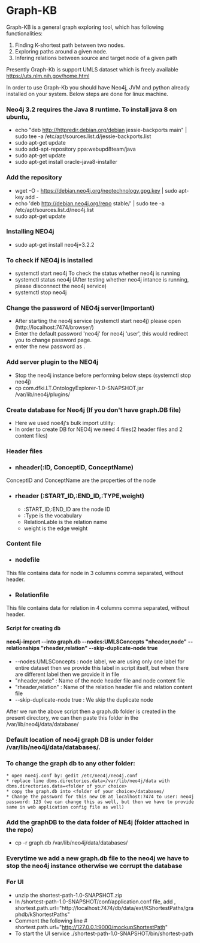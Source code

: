 # Graph-KB
Graph-KB is a general graph exploring tool, which has following functionalities:
1. Finding K-shortest path between two nodes.
2. Exploring paths around a given node.
3. Infering relations between source and target node of a given path

Presently Graph-Kb is support UMLS dataset which is freely available https://uts.nlm.nih.gov/home.html 

In order to use Graph-Kb you should have Neo4j, JVM and python already installed on your system.
Below steps are done for linux machine.

### Neo4j 3.2 requires the Java 8 runtime. To install java 8 on ubuntu,

* echo "deb http://httpredir.debian.org/debian jessie-backports main" | sudo tee -a /etc/apt/sources.list.d/jessie-backports.list
* sudo apt-get update
* sudo add-apt-repository ppa:webupd8team/java
* sudo apt-get update
* sudo apt-get install oracle-java8-installer


### Add the repository 

* wget -O - https://debian.neo4j.org/neotechnology.gpg.key | sudo apt-key add -
* echo 'deb http://debian.neo4j.org/repo stable/' | sudo tee -a /etc/apt/sources.list.d/neo4j.list
* sudo apt-get update

### Installing NEO4j

* sudo apt-get install neo4j=3.2.2

### To check if NEO4j is installed

* systemctl start neo4j
To check the status whether neo4j is running
* systemctl status neo4j
(After testing whether neo4j intance is running, please disconnect the neo4j service)
* systemctl stop neo4j

### Change the password of NEO4j server(Important)
* After starting the neo4j service (systemctl start neo4j) please open (http://localhost:7474/browser/)
* Enter the default password 'neo4j' for neo4j 'user', this would redirect you to change password page.
* enter the new password as .


###  Add server plugin to the NEO4j  
* Stop the neo4j instance before performing below steps (systemctl stop neo4j)
* cp  com.dfki.LT.OntologyExplorer-1.0-SNAPSHOT.jar /var/lib/neo4j/plugins/

### Create database for Neo4j (If you don't have graph.DB file)
* Here we used noe4j's bulk import utility:
* In order to create DB for NEO4j we need 4 files(2 header files and 2 content files)

### Header files # 
* ### nheader(:ID, ConceptID, ConceptName) 
 ConceptID and ConceptName are the properties of the node

* ### rheader (:START_ID,:END_ID,:TYPE,weight)
  * :START_ID,:END_ID are the node ID
   * :Type is the vocabulary
   * RelationLable is the relation name
   * weight is the edge weight

### Content file #
* ### nodefile 
This file contains data for node in 3 columns comma separated, without header.

* ### Relationfile
This file contains data for relation in 4 columns comma separated, without header.


#### Script for creating db #

#### neo4j-import --into graph.db --nodes:UMLSConcepts "nheader,node" --relationships "rheader,relation"  --skip-duplicate-node true

* --nodes:UMLSConcepts : node label, we are using only one label for entire dataset then we provide this label in script itself, but when there are different label then we provide it in file
*  "nheader,node" : Name of the node header file and node content file
* "rheader,relation" : Name of the relation header file and relation content file
* --skip-duplicate-node true : We skip the duplicate node


After we run the above script then a graph.db folder is created in the present directory, we can then paste this folder in the /var/lib/neo4j/data/database/




### Default location of neo4j graph DB is under folder /var/lib/neo4j/data/databases/.

 ### To change the graph db to any other folder:

    * open noe4j.conf by: gedit /etc/neo4j/neo4j.conf
    * replace line dbms.directories.data=/var/lib/neo4j/data with dbms.directories.data=<folder of your choice>
    * copy the graph.db into <folder of your choice>/databases/
    * Change the password for this new DB at localhost:7474 to user: neo4j password: 123 (we can change this as well, but then we have to provide same in web application config file as well)




### Add the graphDB to the data folder of NE4j (folder attached in the repo)

* cp -r graph.db /var/lib/neo4j/data/databases/


### Everytime we add a new graph.db file to the neo4j we have to stop the neo4j instance otherwise we corrupt the database

### For UI 
* unzip the shortest-path-1.0-SNAPSHOT.zip 
* In /shortest-path-1.0-SNAPSHOT/conf/application.conf file,  add , shortest.path.url="http://localhost:7474/db/data/ext/KShortestPaths/graphdb/kShortestPaths"
* Comment the following line # shortest.path.url="http://127.0.0.1:9000/mockupShortestPath"
*  To start the UI service  ./shortest-path-1.0-SNAPSHOT/bin/shortest-path

